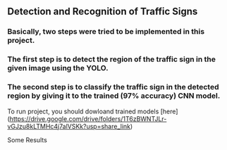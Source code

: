 ## Detection and Recognition of Traffic Signs
### Basically, two steps were tried to be implemented in this project.
### The first step is to detect the region of the traffic sign in the given image using the YOLO.
### The second step is to classify the traffic sign in the detected region by giving it to the trained (97% accuracy) CNN model.

To run project, you should dowloand trained  models [here] (https://drive.google.com/drive/folders/1T6zBWNTJLr-vGJzu8kLTMHc4j7alVSKk?usp=share_link)

Some Results

[](result_1.png)

